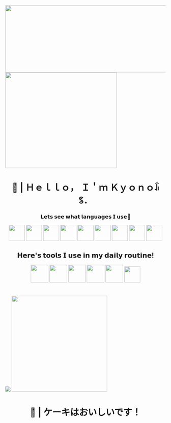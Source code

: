 <div align="left">
    <img src="https://i.postimg.cc/vH4hVd3L/KYONO-DEV-9-23-2024-1.png" height="210" width="590">
    <img height="300" width="350" src="https://i.sstatic.net/022Fl.gif">
</div>


<div align="center">
    <h1>👋 | Ｈｅｌｌｏ， Ｉ＇ｍ Ｋｙｏｎｏꀭꌗ．</h1>
    <h3>𝗟𝗲𝘁𝘀 𝘀𝗲𝗲 𝘄𝗵𝗮𝘁 𝗹𝗮𝗻𝗴𝘂𝗮𝗴𝗲𝘀 𝗜 𝘂𝘀𝗲🤔</h3>
</div>

<div align="center">
    <img src="https://static-00.iconduck.com/assets.00/lua-icon-2048x2048-iud9q772.png" height="50" width="50">
    <img src="https://icons.veryicon.com/png/System/Hex/html%205.png" height="50" width="50">
    <img src="https://icons.veryicon.com/png/o/business/vscode-program-item-icon/javascript-map.png" height="50" width="50">
    <img src="https://icons.veryicon.com/png/System/Hex/css%203.png" height="50" width="50">
    <img src="https://cdn.freebiesupply.com/logos/large/2x/python-5-logo-svg-vector.svg" height="50" width="50">
    <img src="https://cdn.icon-icons.com/icons2/2699/PNG/512/markdown_here_logo_icon_169967.png" height="50" width="50">
    <img src="https://cdn-icons-png.flaticon.com/512/136/136525.png" height="50" width="50">
    <img src="https://static-00.iconduck.com/assets.00/java-icon-1511x2048-6ikx8301.png" height="50" width="50">
    <img src="https://uxwing.com/wp-content/themes/uxwing/download/brands-and-social-media/electron-icon.png" height="50" width="50">
</div>

<div align="center">
    <h2>𝗛𝗲𝗿𝗲'𝘀 𝘁𝗼𝗼𝗹𝘀 𝗜 𝘂𝘀𝗲 𝗶𝗻 𝗺𝘆 𝗱𝗮𝗶𝗹𝘆 𝗿𝗼𝘂𝘁𝗶𝗻𝗲!</h2>
</div>

<div align="center">
    <img src="https://seeklogo.com/images/R/roblox-studio-logo-C006FB6F49-seeklogo.com.png" height="55" width="55">
    <img src="https://uxwing.com/wp-content/themes/uxwing/download/brands-and-social-media/visual-studio-code-icon.png" height="55" width="55">
    <img src="https://uxwing.com/wp-content/themes/uxwing/download/brands-and-social-media/blender-icon.png" height="55" width="55">
    <img src="https://seeklogo.com/images/G/godot-icon-logo-23E688940B-seeklogo.com.png" height="55" width="55">
    <img src="https://upload.wikimedia.org/wikipedia/commons/thumb/2/2c/Visual_Studio_Icon_2022.svg/2048px-Visual_Studio_Icon_2022.svg.png" height="55" width="55">
    <img src="https://cdn-icons-png.flaticon.com/512/7560/7560719.png" height="50" width="50">
</div>
<h1> </h1> 

<div align="left">
    <picture>
  <source
    srcset="https://github-readme-stats.vercel.app/api?username=KYONO-JS&show_icons=true&theme=dark&bg_color=00000000"
    media="(prefers-color-scheme: dark)"
  />
  <source
    srcset="https://github-readme-stats.vercel.app/api?username=KYONO-JS&show_icons=true&bg_color=00000000"
    media="(prefers-color-scheme: light), (prefers-color-scheme: no-preference)"
  />
  <img src="https://github-readme-stats.vercel.app/api?username=KYONO-JS&show_icons=true&bg_color=00000000" />
</picture>

<img src="https://preview.redd.it/5f4smdm2rfd81.gif?width=446&auto=webp&s=d6baf7891482cc5fe6bf893ba05dc9fec950836c" hieght="300" width="300">

</div>




<div align="center">
    <h1>🧁 | ケーキはおいしいです！</h1>
</div>
